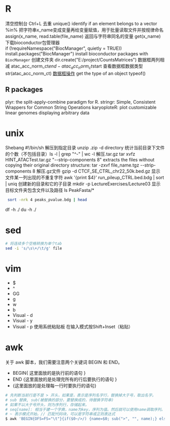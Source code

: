 # R
清空控制台 Ctrl+L
去重 unique()
identify if an element belongs to a vector %in%
把字符串x_name变成变量再给变量赋值，用于批量读取文件并按规律命名  assign(x_name, read.table(file_name)
返回与字符串同名的变量 get(x_name)
下载bioconductor包管理器  
if (!requireNamespace("BiocManager", quietly = TRUE)) install.packages("BiocManager")
install bioconductor packages with `BiocManager` 
创建文件夹 dir.create("E:/project/CountsMatrices")
数据框两列相减 atac_acc_norm_ct$end-atac_acc_norm_ct$start
查看数据框数据类型 str(atac_acc_norm_ct)
[数据框操作](https://www.cnblogs.com/studyzy/p/R_DataFrame_Operation.html)
get the type of an object  typeof() 
## R packages
plyr: the split-apply-combine paradigm for R.
stringr: Simple, Consistent Wrappers for Common String Operations
karyoploteR: plot customizable linear genomes displaying arbitrary data
# unix
Shebang #!/bin/sh
解压到指定目录 unzip .zip -d directory
统计当前目录下文件的个数（不包括目录）ls -l | grep "^-" | wc -l
解压.tar.gz tar xvfz HINT_ATACTest.tar.gz
"--strip-components 8" extracts the files without copying their original directory structure: tar -zxvf file_name.tgz --strip-components 8
解压.gz文件 gzip -d CTCF_SE_CTRL_chr22_50k.bed.gz
显示文件某一列出现的不重复字符 awk '{print $4}' run_pileup_CTRL.bed.bdg | sort | uniq
创建新的目录和它的子目录 mkdir -p LectureExercises/Lecture03
显示目标文件夹包含文件以及路径 ls PeakFasta/*
```bash
 sort -nrk 4 peaks_pvalue.bdg | head
```
df -h ./ 
du -h ./
# sed
```bash
# 将连续多个空格转换为单个tab
sed -i 's/\s\+/\t/g' file
```
# vim
-   $
-   ^
-   GG
-   g
-   w
-   b
-   Visual - d
-   Visual - y
-   Visual - p
使用系统粘贴板 在输入模式按Shift+Inset（粘贴）
# awk
关于 awk 脚本，我们需要注意两个关键词 BEGIN 和 END。
-   BEGIN{ 这里面放的是执行前的语句 }
-   END {这里面放的是处理完所有的行后要执行的语句 }
-   {这里面放的是处理每一行时要执行的语句}
```bash
# 先判断当前行是不是 > 开头，如果是，表示是序列名字行，替换掉大于号，取出名字。
# sub 替换, sub(被替换的部分，要替换成的，待替换字符串)
# 如果不以大于号开头，则为序列行，存储起来。
# seq[name]: 相当于建一个字典，name为key，序列为值。然后就可以使用name调取序列。
# ~ 表示模式开始。// 匹配代码块，可以是字符串或正则表达式
$ awk 'BEGIN{OFS=FS="\t"}{if($0~/>/) {name=$0; sub(">", "", name);} else seq[name]=$0;}END{print ">SOX2"; print seq["SOX2"]}' test.fasta
```
<!--stackedit_data:
eyJoaXN0b3J5IjpbNTgzNTkxNDA0LDEzMzY4ODE5MzcsLTM4Mz
k5OTA2NiwxNTYzOTY1NjAsLTE2MzEwMDg0MDQsMTIzMjM2MTE4
Myw5NDI2MzgwNzYsLTk0MTY4OTM1NiwtMzUzNzY5NzE4LC0xND
A0MDY3ODc0LDIwNjIzNDk4NCwyMDM1MjQ2MDA3LC0zNTA3OTk3
NzksLTE1ODA1NTE0NjksLTE4MzQzNDY0NzYsMTU0NjgwMTk4OC
wyNDQ5Njk2MzksODkwNzIxMzQwLDEwMjQwMTMyNzcsMjExMTQy
Njc3N119
-->